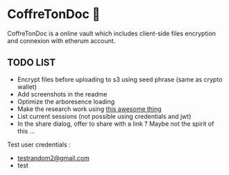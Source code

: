 # CoffreTonDoc 🔐

CoffreTonDoc is a online vault which includes client-side files encryption and connexion with etherum account.

## TODO LIST

-   Encrypt files before uploading to s3 using seed phrase (same as crypto wallet)
-   Add screenshots in the readme
-   Optimize the arboresence loading
-   Make the research work using [this awesome thing](https://github.com/tantaraio/voy)
-   List current sessions (not possible using credentials and jwt)
-   In the share dialog, offer to share with a link ? Maybe not the spirit of this ...

Test user credentials :

-   testrandom2@gmail.com
-   test
